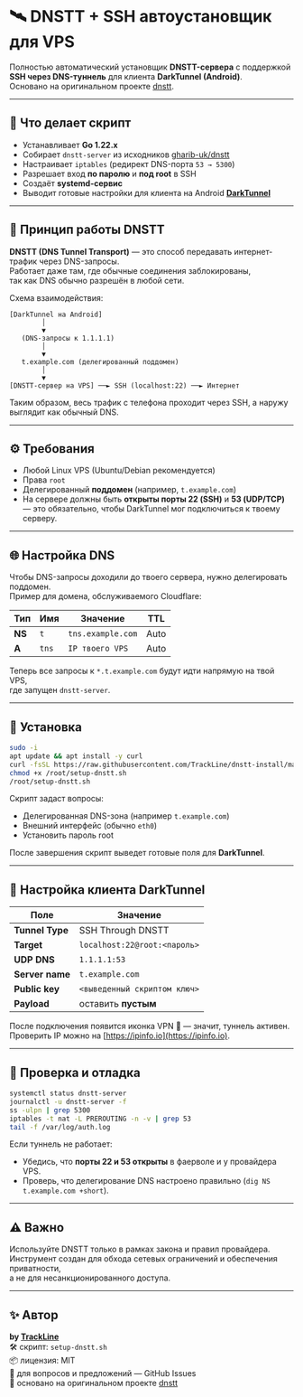 # 🛰️ DNSTT + SSH автоустановщик для VPS  
Полностью автоматический установщик **DNSTT-сервера** с поддержкой  
**SSH через DNS-туннель** для клиента **DarkTunnel (Android)**.  
Основано на оригинальном проекте [dnstt](https://github.com/gharib-uk/dnstt).

---

## 🚀 Что делает скрипт
- Устанавливает **Go 1.22.x**  
- Собирает `dnstt-server` из исходников [gharib-uk/dnstt](https://github.com/gharib-uk/dnstt)  
- Настраивает `iptables` (редирект DNS-порта `53 → 5300`)  
- Разрешает вход **по паролю** и **под root** в SSH  
- Создаёт **systemd-сервис**  
- Выводит готовые настройки для клиента на Android [**DarkTunnel**](https://play.google.com/store/apps/details?id=net.darktunnel.app&hl=en)

---

## 🧩 Принцип работы DNSTT

**DNSTT (DNS Tunnel Transport)** — это способ передавать интернет-трафик через DNS-запросы.  
Работает даже там, где обычные соединения заблокированы,  
так как DNS обычно разрешён в любой сети.

Схема взаимодействия:

```
[DarkTunnel на Android]
        │
        ▼
   (DNS-запросы к 1.1.1.1)
        │
        ▼
   t.example.com (делегированный поддомен)
        │
        ▼
[DNSTT-сервер на VPS] ──► SSH (localhost:22) ──► Интернет
```

Таким образом, весь трафик с телефона проходит через SSH, а наружу выглядит как обычный DNS.

---

## ⚙️ Требования
- Любой Linux VPS (Ubuntu/Debian рекомендуется)  
- Права `root`  
- Делегированный **поддомен** (например, `t.example.com`)  
- На сервере должны быть **открыты порты 22 (SSH)** и **53 (UDP/TCP)**  
  — это обязательно, чтобы DarkTunnel мог подключиться к твоему серверу.

---

## 🌐 Настройка DNS

Чтобы DNS-запросы доходили до твоего сервера, нужно делегировать поддомен.  
Пример для домена, обслуживаемого Cloudflare:

| Тип | Имя | Значение | TTL |
|------|------|-----------|------|
| **NS** | `t` | `tns.example.com` | Auto |
| **A** | `tns` | `IP твоего VPS` | Auto |

Теперь все запросы к `*.t.example.com` будут идти напрямую на твой VPS,  
где запущен `dnstt-server`.

---

## 🔧 Установка

```bash
sudo -i
apt update && apt install -y curl
curl -fsSL https://raw.githubusercontent.com/TrackLine/dnstt-install/main/setup-dnstt.sh -o /root/setup-dnstt.sh
chmod +x /root/setup-dnstt.sh
/root/setup-dnstt.sh
```

Скрипт задаст вопросы:
- Делегированная DNS-зона (например `t.example.com`)
- Внешний интерфейс (обычно `eth0`)
- Установить пароль root

После завершения скрипт выведет готовые поля для **DarkTunnel**.

---

## 📱 Настройка клиента DarkTunnel

| Поле | Значение |
|------|-----------|
| **Tunnel Type** | SSH Through DNSTT |
| **Target** | `localhost:22@root:<пароль>` |
| **UDP DNS** | `1.1.1.1:53` |
| **Server name** | `t.example.com` |
| **Public key** | `<выведенный скриптом ключ>` |
| **Payload** | оставить **пустым** |

После подключения появится иконка VPN 🔑 — значит, туннель активен.  
Проверить IP можно на [https://ipinfo.io](https://ipinfo.io).

---

## 🧠 Проверка и отладка

```bash
systemctl status dnstt-server
journalctl -u dnstt-server -f
ss -ulpn | grep 5300
iptables -t nat -L PREROUTING -n -v | grep 53
tail -f /var/log/auth.log
```

Если туннель не работает:
- Убедись, что **порты 22 и 53 открыты** в фаерволе и у провайдера VPS.  
- Проверь, что делегирование DNS настроено правильно (`dig NS t.example.com +short`).

---

## ⚠️ Важно

Используйте DNSTT только в рамках закона и правил провайдера.  
Инструмент создан для обхода сетевых ограничений и обеспечения приватности,  
а не для несанкционированного доступа.

---

## ✨ Автор

**by [TrackLine](https://github.com/TrackLine)**  
🛠️ скрипт: `setup-dnstt.sh`  
📦 лицензия: MIT  
💬 для вопросов и предложений — GitHub Issues  
🧩 основано на оригинальном проекте [dnstt](https://github.com/gharib-uk/dnstt)
